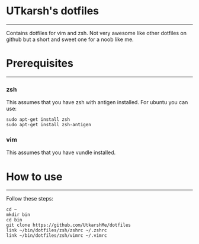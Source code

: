 # UTkarsh's dotfiles
------

Contains dotfiles for vim and zsh. Not very awesome like other dotfiles on
github but a short and sweet one for a noob like me.


# Prerequisites
------

### zsh
This assumes that you have zsh with antigen installed.
For ubuntu you can use:
```
sudo apt-get install zsh
sudo apt-get install zsh-antigen
```

### vim
This assumes that you have vundle installed.


# How to use
------

Follow these steps:

```
cd ~
mkdir bin
cd bin
git clone https://github.com/UtkarshMe/dotfiles
link ~/bin/dotfiles/zsh/zshrc ~/.zshrc
link ~/bin/dotfiles/zsh/vimrc ~/.vimrc
```
